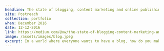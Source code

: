 ```yaml
---
headline: The state of blogging, content marketing and online publishing in 2016
site: Postreach
collection: portfolio
when: December 2016
date: 12-12-2016
link: https://medium.com/@ow/the-state-of-blogging-content-marketing-and-online-publishing-in-2016-2fc160c35dcd#.c0q0cq8qj
image: /assets/images/blog.jpeg
excerpt: In a world where everyone wants to have a blog, how do you make your content stand out? I took a look at the state of content in 2016, and how hard it is (ironically) to make something that stands out. The world of blogging and content creation has changed, and here's a good look at why.
---
```

